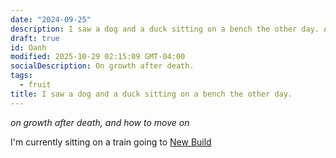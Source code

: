 ```yaml
---
date: "2024-09-25"
description: I saw a dog and a duck sitting on a bench the other day. And on growth after death.
draft: true
id: Oanh
modified: 2025-10-29 02:15:09 GMT-04:00
socialDescription: On growth after death.
tags:
  - fruit
title: I saw a dog and a duck sitting on a bench the other day.
---
```


_on growth after death, and how to move on_

I'm currently sitting on a train going to [New Build](https://x.com/newsystems_)
